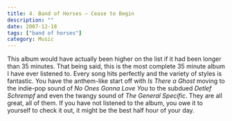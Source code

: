 ```yaml
---
title: 4. Band of Horses – Cease to Begin
description: ""
date: 2007-12-18
tags: ["band of horses"]
category: Music
---
```



This album would have actually been higher on the list if it had been longer than 35 minutes.  That being said, this is the most complete 35 minute album I have ever listened to.  Every song hits perfectly and the variety of styles is fantastic.  You have the anthem-like start off with *Is There a Ghost* moving to the indie-pop sound of *No Ones Gonna Love You* to the subdued *Detlef Schrempf* and even the twangy sound of *The General Specific*.  They are all great, all of them.  If you have not listened to the album, you owe it to yourself to check it out, it might be the best half hour of your day.
